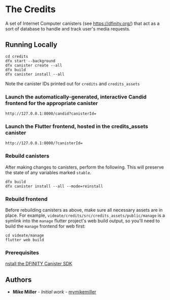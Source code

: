 # The Credits

A set of Internet Computer canisters (see https://dfinity.org/) that act as a
sort of database to handle and track user's media requests.

## Running Locally

```
cd credits
dfx start --background
dfx canister create --all
dfx build
dfx canister install --all
```

Note the canister IDs printed out for `credits` and `credits_assets`

### Launch the automatically-generated, interactive Candid frontend for the appropriate canister

`http://127.0.0.1:8000/candid?canisterId=`

### Launch the Flutter frontend, hosted in the credits_assets canister

`http://127.0.0.1:8000/?canisterId=`

### Rebuild canisters

After making changes to canisters, perform the following. This will preserve the state of any variables marked `stable`.

```
dfx build
dfx canister install --all --mode=reinstall
```

### Rebuild frontend

Before rebuilding canisters as above, make sure all necessary assets are in place. For example, `videate/credits/src/credits_assets/public/manage` is a symlink into the `manage` flutter project's web build output, so you'll need to build the `manage` frontend for web first:

```
cd videate/manage
flutter web build
```

### Prerequisites

[nstall the DFINITY Canister SDK](https://sdk.dfinity.org/docs/quickstart/quickstart.html#download-and-install)

## Authors

* **Mike Miller** - *Initial work* - [mymikemiller](https://github.com/mymikemiller)
